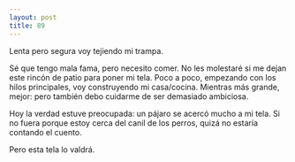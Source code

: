 ```yaml
---
layout: post
title: 89
---
```


Lenta pero segura voy tejiendo mi trampa.

Sé que tengo mala fama, pero necesito comer. No les molestaré si me dejan este rincón de patio para poner mi tela. Poco a poco, empezando con los hilos principales, voy construyendo mi casa/cocina. Mientras más grande, mejor: pero también debo cuidarme de ser demasiado ambiciosa.

Hoy la verdad estuve preocupada: un pájaro se acercó mucho a mi tela. Si no fuera porque estoy cerca del canil de los perros, quizá no estaría contando el cuento.

Pero esta tela lo valdrá.
